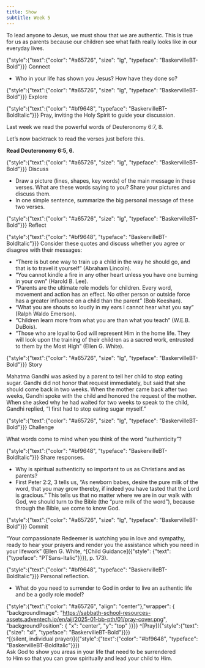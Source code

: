 ```yaml
---
title: Show
subtitle: Week 5
---
```


To lead anyone to Jesus, we must show that we are authentic. This is true for us as parents because our children see what faith really looks like in our everyday lives.

{"style":{"text":{"color": "#a65726", "size": "lg", "typeface": "BaskervilleBT-Bold"}}}
Connect

- Who in your life has shown you Jesus? How have they done so?

{"style":{"text":{"color": "#a65726", "size": "lg", "typeface": "BaskervilleBT-Bold"}}}
Explore

{"style":{"text":{"color": "#bf9648", "typeface": "BaskervilleBT-BoldItalic"}}}
Pray, inviting the Holy Spirit to guide your discussion.

Last week we read the powerful words of Deuteronomy 6:7, 8. 

Let’s now backtrack to read the verses just before this.

**Read Deuteronomy 6:5, 6.**

{"style":{"text":{"color": "#a65726", "size": "lg", "typeface": "BaskervilleBT-Bold"}}}
Discuss

- Draw a picture (lines, shapes, key words) of the main message in these verses. What are these words saying to you? Share your pictures and discuss them.
- In one simple sentence, summarize the big personal message of these two verses.

{"style":{"text":{"color": "#a65726", "size": "lg", "typeface": "BaskervilleBT-Bold"}}}
Reflect

{"style":{"text":{"color": "#bf9648", "typeface": "BaskervilleBT-BoldItalic"}}}
Consider these quotes and discuss whether you agree or disagree with their messages:
- “There is but one way to train up a child in the way he should go, and that is to travel it yourself” (Abraham Lincoln).
- “You cannot kindle a fire in any other heart unless you have one burning in your own” (Harold B. Lee).
- “Parents are the ultimate role models for children. Every word, movement and action has an effect. No other person or outside force has a greater influence on a child than the parent” (Bob Keeshan).
- “What you are shouts so loudly in my ears I cannot hear what you say”  (Ralph Waldo Emerson).
- “Children learn more from what you are than what you teach” (W.E.B. DuBois).
- “Those who are loyal to God will represent Him in the home life. They will look upon the training of their children as a sacred work, entrusted to them by the Most High” (Ellen G. White).

{"style":{"text":{"color": "#a65726", "size": "lg", "typeface": "BaskervilleBT-Bold"}}}
Story

Mahatma Gandhi was asked by a parent to tell her child to stop eating sugar. Gandhi did not honor that request immediately, but said that she should come back in two weeks. When the mother came back after two weeks, Gandhi spoke with the child and honored the request of the mother. When she asked why he had waited for two weeks to speak to the child, Gandhi replied, “I first had to stop eating sugar myself.”

{"style":{"text":{"color": "#a65726", "size": "lg", "typeface": "BaskervilleBT-Bold"}}}
Challenge

What words come to mind when you think of the word “authenticity”?

{"style":{"text":{"color": "#bf9648", "typeface": "BaskervilleBT-BoldItalic"}}}
Share responses.
- Why is spiritual authenticity so important to us as Christians and as parents?
- First Peter 2:2, 3 tells us, “As newborn babes, desire the pure milk of the word, that you may grow thereby, if indeed you have tasted that the Lord is gracious.” This tells us that no matter where we are in our walk with God, we should turn to the Bible (the “pure milk of the word”), because through the Bible, we come to know God.

{"style":{"text":{"color": "#a65726", "size": "lg", "typeface": "BaskervilleBT-Bold"}}}
Commit

“Your compassionate Redeemer is watching you in love and sympathy, ready to hear your prayers and render you the assistance which you need in your lifework” (Ellen G. White, ^[Child Guidance]({"style": {"text": {"typeface": "PTSans-Italic"}}}), p. 173).

{"style":{"text":{"color": "#bf9648", "typeface": "BaskervilleBT-BoldItalic"}}}
Personal reflection.
- What do you need to surrender to God in order to live an authentic life and be a godly role model?

{"style":{"text":{"color": "#a65726", "align": "center"},"wrapper": { "backgroundImage": "https://sabbath-school-resources-assets.adventech.io/en/aij/2025-01-bb-pth/01/pray-cover.png", "backgroundPosition": { "x": "center", "y": "top" }}}}
^[Pray]({"style":{"text":{"size": "xl", "typeface": "BaskervilleBT-Bold"}}})\
^[(silent, individual prayer)]({"style":{"text":{"color": "#bf9648", "typeface": "BaskervilleBT-BoldItalic"}}})\
Ask God to show you areas in your life that need to be surrendered\
to Him so that you can grow spiritually and lead your child to Him. 